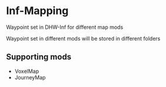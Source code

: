 # Inf-Mapping

Waypoint set in DHW-Inf for different map mods

Waypoint set in different mods will be stored in different folders

## Supporting mods

- VoxelMap
- JourneyMap

